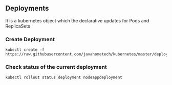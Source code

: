 ## Deployments
It is a kubernetes object which the declarative updates for Pods and ReplicaSets

### Create Deployment 

```
kubectl create -f https://raw.githubusercontent.com/javahometech/kubernetes/master/deployments/deployments.yml
```

### Check status of the current deployment

```
kubectl rollout status deployment nodeappdeployment
```
